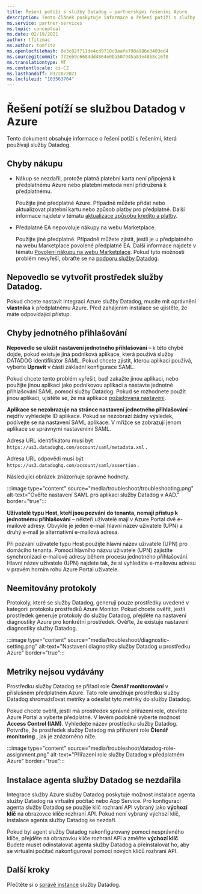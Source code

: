 ```yaml
---
title: Řešení potíží s služby Datadog – partnerskými řešeními Azure
description: Tento článek poskytuje informace o řešení potíží s služby Datadog v Azure.
ms.service: partner-services
ms.topic: conceptual
ms.date: 02/19/2021
author: tfitzmac
ms.author: tomfitz
ms.openlocfilehash: 0e3c82f711de4cd9710c9aafe798a986e3403ed4
ms.sourcegitcommit: 772eb9c6684dd4864e0ba507945a83e48b8c16f0
ms.translationtype: MT
ms.contentlocale: cs-CZ
ms.lasthandoff: 03/20/2021
ms.locfileid: "103563704"
---
```

# <a name="troubleshooting-datadog-on-azure"></a>Řešení potíží se službou Datadog v Azure

Tento dokument obsahuje informace o řešení potíží s řešeními, která používají služby Datadog.

## <a name="purchase-errors"></a>Chyby nákupu

* Nákup se nezdařil, protože platná platební karta není připojená k předplatnému Azure nebo platební metoda není přidružená k předplatnému.

  Použijte jiné předplatné Azure. Případně můžete přidat nebo aktualizovat platební kartu nebo způsob platby pro předplatné. Další informace najdete v tématu [aktualizace způsobu kreditu a platby](../../cost-management-billing/manage/change-credit-card.md).

* Předplatné EA nepovoluje nákupy na webu Marketplace.

  Použijte jiné předplatné. Případně můžete zjistit, jestli je u předplatného na webu Marketplace povolené předplatné EA. Další informace najdete v tématu [Povolení nákupu na webu Marketplace](../../cost-management-billing/manage/ea-azure-marketplace.md#enabling-azure-marketplace-purchases). Pokud tyto možnosti problém nevyřeší, obraťte se na [podporu služby Datadog](https://www.datadoghq.com/support).

## <a name="unable-to-create-datadog-resource"></a>Nepovedlo se vytvořit prostředek služby Datadog.

Pokud chcete nastavit integraci Azure služby Datadog, musíte mít oprávnění **vlastníka** k předplatnému Azure. Před zahájením instalace se ujistěte, že máte odpovídající přístup.

## <a name="single-sign-on-errors"></a>Chyby jednotného přihlašování

**Nepovedlo se uložit nastavení jednotného přihlašování** – k této chybě dojde, pokud existuje jiná podniková aplikace, která používá služby DATADOG identifikátor SAML. Pokud chcete zjistit, kterou aplikaci používá, vyberte **Upravit** v části základní konfigurace SAML.

Pokud chcete tento problém vyřešit, buď zakažte jinou aplikaci, nebo použijte jinou aplikaci jako podnikovou aplikaci a nastavte jednotné přihlašování SAML pomocí služby Datadog. Pokud se rozhodnete použít jinou aplikaci, ujistěte se, že má aplikace [požadovaná nastavení](create.md#configure-single-sign-on).

**Aplikace se nezobrazuje na stránce nastavení jednotného přihlašování** – nejdřív vyhledejte ID aplikace. Pokud se nezobrazí žádný výsledek, podívejte se na nastavení SAML aplikace. V mřížce se zobrazují jenom aplikace se správnými nastaveními SAML. 

Adresa URL identifikátoru musí být `https://us3.datadoghq.com/account/saml/metadata.xml` .

Adresa URL odpovědi musí být `https://us3.datadoghq.com/account/saml/assertion` .

Následující obrázek znázorňuje správné hodnoty.
  
:::image type="content" source="media/troubleshoot/troubleshooting.png" alt-text="Ověřte nastavení SAML pro aplikaci služby Datadog v AAD." border="true":::

**Uživatelé typu Host, kteří jsou pozváni do tenanta, nemají přístup k jednotnému přihlašování** – někteří uživatelé mají v Azure Portal dvě e-mailové adresy. Obvykle je jeden e-mail hlavní název uživatele (UPN) a druhý e-mail je alternativní e-mailová adresa.

Při pozvání uživatele typu Host použijte hlavní název uživatele (UPN) pro domácího tenanta. Pomocí hlavního názvu uživatele (UPN) zajistíte synchronizaci e-mailové adresy během procesu jednotného přihlašování. Hlavní název uživatele (UPN) najdete tak, že si vyhledáte e-mailovou adresu v pravém horním rohu Azure Portal uživatele.
  
## <a name="logs-not-being-emitted"></a>Neemitovány protokoly

Protokoly, které se služby Datadog, generují pouze prostředky uvedené v kategorii protokolu prostředků Azure Monitor. Pokud chcete ověřit, jestli prostředek generuje protokoly do služby Datadog, přejděte na nastavení diagnostiky Azure pro konkrétní prostředek. Ověřte, že existuje nastavení diagnostiky služby Datadog.

:::image type="content" source="media/troubleshoot/diagnostic-setting.png" alt-text="Nastavení diagnostiky služby Datadog u prostředku Azure" border="true":::

## <a name="metrics-not-being-emitted"></a>Metriky nejsou vydávány

Prostředku služby Datadog se přiřadí role **Čtenář monitorování** v příslušném předplatném Azure. Tato role umožňuje prostředku služby Datadog shromažďovat metriky a odesílat tyto metriky do služby Datadog.

Pokud chcete ověřit, jestli má prostředek správné přiřazení role, otevřete Azure Portal a vyberte předplatné. V levém podokně vyberte možnost **Access Control (IAM)**. Vyhledejte název prostředku služby Datadog. Potvrďte, že prostředek služby Datadog má přiřazení role **Čtenář monitoring** , jak je znázorněno níže.

:::image type="content" source="media/troubleshoot/datadog-role-assignment.png" alt-text="Přiřazení role služby Datadog v předplatném Azure" border="true":::

## <a name="datadog-agent-installation-fails"></a>Instalace agenta služby Datadog se nezdařila

Integrace služby Azure služby Datadog poskytuje možnost instalace agenta služby Datadog na virtuální počítač nebo App Service. Pro konfiguraci agenta služby Datadog se použije klíč rozhraní API vybraný jako **výchozí klíč** na obrazovce klíče rozhraní API. Pokud není vybraný výchozí klíč, instalace agenta služby Datadog se nezdaří.

Pokud byl agent služby Datadog nakonfigurovaný pomocí nesprávného klíče, přejděte na obrazovku klíče rozhraní API a změňte **výchozí klíč**. Budete muset odinstalovat agenta služby Datadog a přeinstalovat ho, aby se virtuální počítač nakonfiguroval pomocí nových klíčů rozhraní API.

## <a name="next-steps"></a>Další kroky

Přečtěte si o [správě instance](manage.md) služby Datadog.
